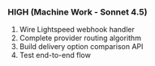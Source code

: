 ### HIGH (Machine Work - Sonnet 4.5)
1. Wire Lightspeed webhook handler
2. Complete provider routing algorithm
3. Build delivery option comparison API
4. Test end-to-end flow
